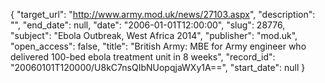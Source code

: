 {
  "target_url": "http://www.army.mod.uk/news/27103.aspx", 
  "description": "", 
  "end_date": null, 
  "date": "2006-01-01T12:00:00", 
  "slug": 28776, 
  "subject": "Ebola Outbreak, West Africa 2014", 
  "publisher": "mod.uk", 
  "open_access": false, 
  "title": "British Army: MBE for Army engineer who delivered 100-bed ebola treatment unit in 8 weeks", 
  "record_id": "20060101T120000/U8kC7nsQIbNUopqjaWXy1A==", 
  "start_date": null
}

